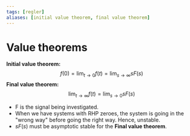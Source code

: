 ```yaml
---
tags: [regler]
aliases: [initial value theorem, final value theorem]
---
```

# Value theorems
**Initial value theorem:**
$$ f(0) = \lim_{t\to0} f(t) = \lim_{s\to\infty} sF(s)$$
**Final value theorem:**
$$\lim_{t\to\infty} f(t)= \lim_{s\to0} sF(s)$$
- F is the signal being investigated.
- When we have systems with RHP zeroes, the system is going in the "wrong way" before going the right way. Hence, unstable.
- $sF(s)$ must be asymptotic stable for the **Final value theorem**. 